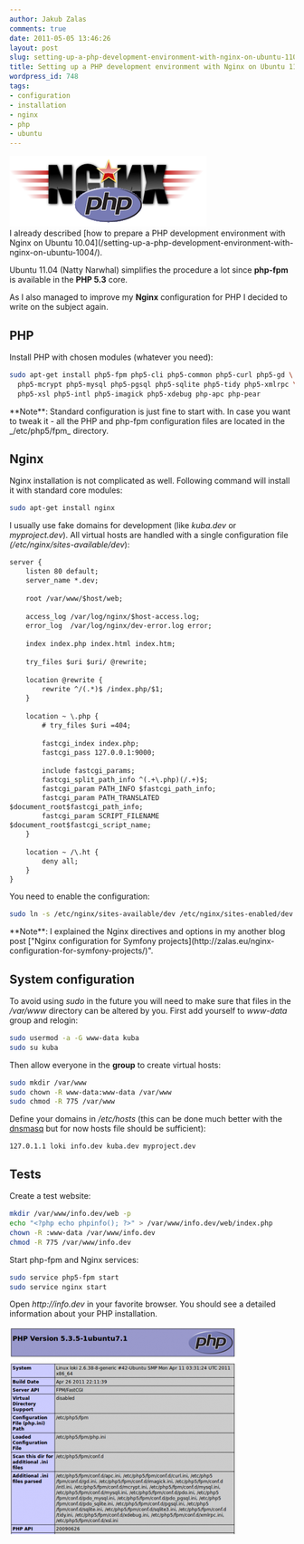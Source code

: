 ```yaml
---
author: Jakub Zalas
comments: true
date: 2011-05-05 13:46:26
layout: post
slug: setting-up-a-php-development-environment-with-nginx-on-ubuntu-1104
title: Setting up a PHP development environment with Nginx on Ubuntu 11.04
wordpress_id: 748
tags:
- configuration
- installation
- nginx
- php
- ubuntu
---
```


<div class="pull-left">
    <img src="/uploads/wp/2011/05/nginx-php.png" title="Nginx and PHP logo" alt="Nginx and PHP logo" class="img-responsive" />
</div>
I already described [how to prepare a PHP development environment with Nginx on Ubuntu 10.04](/setting-up-a-php-development-environment-with-nginx-on-ubuntu-1004/).

Ubuntu 11.04 (Natty Narwhal) simplifies the procedure a lot since **php-fpm** is available in the **PHP 5.3** core.

As I also managed to improve my **Nginx** configuration for PHP I decided to write on the subject again.


## PHP


Install PHP with chosen modules (whatever you need):

    
```bash
sudo apt-get install php5-fpm php5-cli php5-common php5-curl php5-gd \
  php5-mcrypt php5-mysql php5-pgsql php5-sqlite php5-tidy php5-xmlrpc \
  php5-xsl php5-intl php5-imagick php5-xdebug php-apc php-pear
```


<div class="alert alert-warning" markdown="1">
**Note**: Standard configuration is just fine to start with. In case you want to tweak it - all the PHP and php-fpm configuration files are located in the _/etc/php5/fpm_ directory.
</div>


## Nginx


Nginx installation is not complicated as well. Following command will install it with standard core modules:

    
```bash
sudo apt-get install nginx
```


I usually use fake domains for development (like _kuba.dev_ or _myproject.dev_). All virtual hosts are handled with a single configuration file _(/etc/nginx/sites-available/dev_):

    
```nginx
server {
    listen 80 default;
    server_name *.dev;

    root /var/www/$host/web;

    access_log /var/log/nginx/$host-access.log;
    error_log  /var/log/nginx/dev-error.log error;

    index index.php index.html index.htm;

    try_files $uri $uri/ @rewrite;

    location @rewrite {
        rewrite ^/(.*)$ /index.php/$1;
    }
    
    location ~ \.php {
        # try_files $uri =404;

        fastcgi_index index.php;
        fastcgi_pass 127.0.0.1:9000;

        include fastcgi_params;
        fastcgi_split_path_info ^(.+\.php)(/.+)$;
        fastcgi_param PATH_INFO $fastcgi_path_info;
        fastcgi_param PATH_TRANSLATED $document_root$fastcgi_path_info;
        fastcgi_param SCRIPT_FILENAME $document_root$fastcgi_script_name;
    }

    location ~ /\.ht {
        deny all;
    }
}
```


You need to enable the configuration:

    
```bash
sudo ln -s /etc/nginx/sites-available/dev /etc/nginx/sites-enabled/dev
```


<div class="alert alert-warning" markdown="1">
**Note**: I explained the Nginx directives and options in my another blog post ["Nginx configuration for Symfony projects](http://zalas.eu/nginx-configuration-for-symfony-projects/)".
</div>


## System configuration


To avoid using _sudo_ in the future you will need to make sure that files in the _/var/www_ directory can be altered by you. First add yourself to _www-data_ group and relogin:

    
```bash
sudo usermod -a -G www-data kuba
sudo su kuba
```


Then allow everyone in the __group__ to create virtual hosts:

    
```bash
sudo mkdir /var/www
sudo chown -R www-data:www-data /var/www
sudo chmod -R 775 /var/www
```


Define your domains in _/etc/hosts_ (this can be done much better with the [dnsmasq](http://http//www.thekelleys.org.uk/dnsmasq/doc.html) but for now hosts file should be sufficient):

    
    127.0.1.1 loki info.dev kuba.dev myproject.dev




## Tests


Create a test website:

    
```bash
mkdir /var/www/info.dev/web -p
echo "<?php echo phpinfo(); ?>" > /var/www/info.dev/web/index.php
chown -R :www-data /var/www/info.dev
chmod -R 775 /var/www/info.dev
```


Start php-fpm and Nginx services:

    
```bash
sudo service php5-fpm start
sudo service nginx start
```


Open _http://info.dev_ in your favorite browser. You should see a detailed information about your PHP installation.

<div class="text-center">
    <a href="/uploads/wp/2011/05/phpinfo.png"><img src="/uploads/wp/2011/05/phpinfo-400x367.png" title="phpinfo" alt="phpinfo" class="img-responsive" /></a>
</div>

